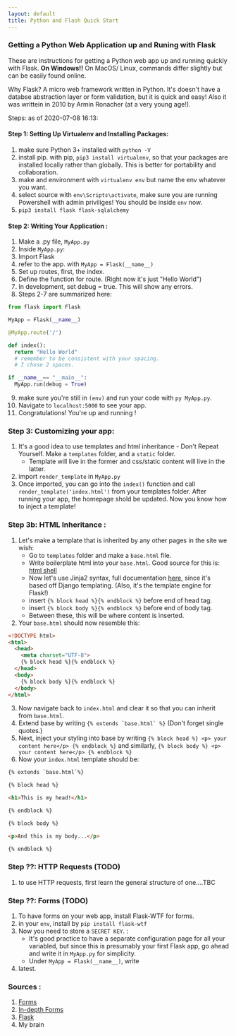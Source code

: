 ```yaml
---
layout: default
title: Python and Flash Quick Start
---
```

### Getting a Python Web Application up and Runing with Flask

These are instructions for getting a Python web app up and running quickly with Flask. **On Windows!!** On MacOS/ Linux, commands differ slightly but can be easily found online. 

Why Flask? A micro web framework written in Python. It's doesn't have a databse abstraction layer or form validation, but it is quick and easy!
Also it was writtein in 2010 by Armin Ronacher (at a very young age!).

Steps: as of 2020-07-08 16:13:

#### **Step 1: Setting Up Virtualenv and Installing Packages:**
1. make sure Python 3+ installed with ``python -V`` 
2. install pip. with pip, ``pip3 install virtualenv``, so that your packages are installed locally rather than globally. This is better for portability and collaboration.
3. make and environment with ``virtualenv env`` but name the env whatever you want.
4. select source with ``env\Scripts\activate``, make sure you are running Powershell with admin priviliges! You should be inside ``env`` now. 
5. ``pip3 install flask flask-sqlalchemy``

#### **Step 2: Writing Your Application :** 
1. Make a .py file, ``MyApp.py``
2. Inside ``MyApp.py``: 
3. Import Flask
4. refer to the app. with ``MyApp = Flask(__name__)``
5. Set up routes, first, the index. 
6. Define the function for route. (Right now it's just "Hello World")
7. In development, set debug = true. This will show any errors. 
8. Steps 2-7 are summarized here:

``` python
from flask import Flask

MyApp = Flask(__name__)

@MyApp.route('/')

def index():
  return "Hello World" 
  # remember to be consistent with your spacing. 
  # I chose 2 spaces. 

if __name__== "__main__":
  MyApp.run(debug = True)

```

9. make sure you're still in ``(env)`` and run your code with ``py MyApp.py``. 
10. Navigate to ``localhost:5000`` to see your app. 
11. Congratulations! You're up and running !

### **Step 3: Customizing your app:**

1. It's a good idea to use templates and html inheritance - Don't Repeat Yourself. Make a ``templates`` folder, and a ``static`` folder. 
    * Template will live in the former and css/static content will live in the latter. 
2. import ``render_template`` in ``MyApp.py``
3. Once imported, you can go into the ``index()`` function and call ``render_template('index.html')`` from your templates folder. After running your app, the homepage shold be updated. Now you know how to inject a template!

### **Step 3b: HTML Inheritance :**
1. Let's make a template that is inherited by any other pages in the site we wish:
    * Go to ``templates`` folder and make a ``base.html`` file. 
    * Write boilerplate html into your ``base.html``. Good source for this is: [html shell](http://htmlshell.com/)
    * Now let's use Jinja2 syntax, full documentation [here](https://jinja.palletsprojects.com/en/2.11.x/), since it's based off Django templating. (Also, it's the template engine for Flask!)
    * insert ``{% block head %}{% endblock %}`` before end of head tag.
    * insert ``{% block body %}{% endblock %}`` before end of body tag.
    * Between these, this will be where content is inserted. 
2. Your ``base.html`` should now resemble this:

``` html
<!DOCTYPE html>
<html>
  <head>
    <meta charset="UTF-8">
    {% block head %}{% endblock %}
  </head>
  <body>
    {% block body %}{% endblock %}
  </body>
</html>
```

3. Now navigate back to ``index.html`` and clear it so that you can inherit from ``base.html``. 
4.  Extend base by writing ``{% extends `base.html` %}`` (Don't forget single quotes.)
5.  Next, inject your styling into base by writing ``{% block head %} <p> your content here</p> {% endblock %}`` and similarly, ``{% block body %} <p> your content here</p> {% endblock %}``
6.  Now your ``index.html`` template should be: 

``` html
{% extends `base.html`%}

{% block head %}

<h1>This is my head!</h1>

{% endblock %}

{% block body %}

<p>And this is my body...</p>

{% endblock %}
```

### **Step ??: HTTP Requests** (TODO)
1. to use HTTP requests, first learn the general structure of one....TBC

### **Step ??: Forms (TODO)**
1. To have forms on your web app, install Flask-WTF for forms. 
2. in your ``env``, install by ``pip install flask-wtf``
3. Now you need to store a `SECRET KEY`. :
    * It's good practice to have a separate configuration page for all your variabled, but since this is presumably your first Flask app, go ahead and write it in ``MyApp.py`` for simplicity. 
    * Under ``MyApp = Flask(__name__)``, write 
4. latest. 


### Sources : 
1. [Forms](https://www.youtube.com/watch?v=-O9NMdvWmE8)
2. [In-depth Forms](https://blog.miguelgrinberg.com/post/the-flask-mega-tutorial-part-iii-web-forms)
2. [Flask](https://www.youtube.com/watch?v=Z1RJmh_OqeA)
3. My brain
